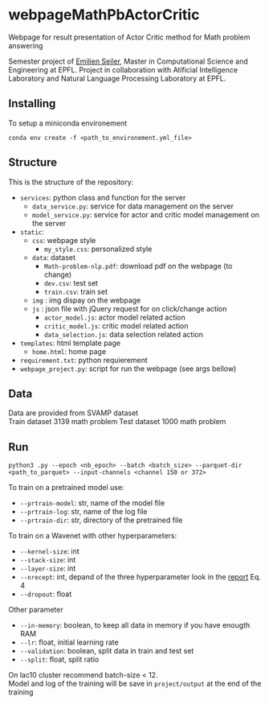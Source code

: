 # webpageMathPbActorCritic
Webpage for result presentation of Actor Critic method for Math problem answering

Semester project of [Emilien Seiler](mailto:emilien.seiler@epfl.ch), Master in Computational Science and Engineering at EPFL. 
Project in collaboration with Atificial Intelligence Laboratory and Natural Language Processing Laboratory at EPFL.

## Installing
To setup a miniconda environement
```
conda env create -f <path_to_environement.yml_file>
```

## Structure

This is the structure of the repository:

- `services`: python class and function for the server
  - `data_service.py`: service for data management on the server
  - `model_service.py`: service for actor and critic model management on the server
- `static`: 
  - `css`: webpage style
    - `my_style.css`: personalized style
  - `data`: dataset
    - `Math-problem-nlp.pdf`: download pdf on the webpage (to change)
    - `dev.csv`: test set
    - `train.csv`: train set
  - `img` : img dispay on the webpage
  - `js` : json file with jQuery request for on click/change action
    - `actor_model.js`: actor model related action
    - `critic_model.js`: critic model related action
    - `data_selection.js`: data selection related action
- `templates`: html template page
  - `home.html`: home page
- `requirement.txt`: python requierement
- `webpage_project.py`: script for run the webpage (see args bellow)


## Data
Data are provided from SVAMP dataset <br> 
Train dataset 3139 math problem 
Test dataset 1000 math problem

## Run
```
python3 .py --epoch <nb_epoch> --batch <batch_size> --parquet-dir <path_to_parquet> --input-channels <channel 150 or 372>
```
To train on a pretrained model use:
- `--prtrain-model`: str, name of the model file
- `--prtrain-log`: str, name of the log file
- `--prtrain-dir`: str, directory of the pretrained file

To train on a Wavenet with other hyperparameters:
- `--kernel-size`: int
- `--stack-size`: int
- `--layer-size`: int
- `--nrecept`: int, depand of the three hyperparameter look in the [report](https://github.com/eseiler18/NuclearFusion/blob/main/Report_EmilienSeiler_SemesterProject_MasterCSE.pdf) Eq. 4
- `--dropout`: float

Other parameter
- `--in-memory`: boolean, to keep all data in memory if you have enougth RAM
- `--lr`: float, initial learning rate
- `--validation`: boolean, split data in train and test set
- `--split`: float, split ratio

On lac10 cluster recommend batch-size < 12.  
Model and log of the training will be save in `project/output` at the end of the training
